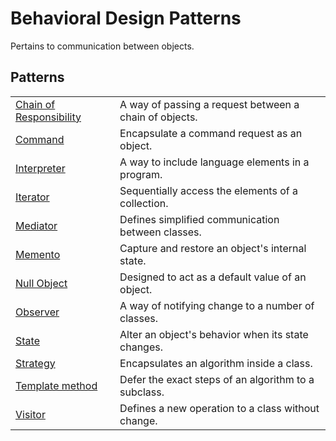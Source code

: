 # Behavioral Design Patterns

Pertains to communication between objects.

## Patterns

|                                                         |                                                        |
|---------------------------------------------------------|--------------------------------------------------------|
| [Chain of Responsibility](./chain_of_responsibility.md) | A way of passing a request between a chain of objects. |
| [Command](./command.md)                                 | Encapsulate a command request as an object.            |
| [Interpreter]()                                         | A way to include language elements in a program.       |
| [Iterator](./iterator.md)                               | Sequentially access the elements of a collection.      |
| [Mediator](./mediator.md)                               | Defines simplified communication between classes.      |
| [Memento](./memento.md)                                 | Capture and restore an object's internal state.        |
| [Null Object]()                                         | Designed to act as a default value of an object.       |
| [Observer](./observer.md)                               | A way of notifying change to a number of classes.      |
| [State](./state.md)                                     | Alter an object's behavior when its state changes.     |
| [Strategy](./strategy.md)                               | Encapsulates an algorithm inside a class.              |
| [Template method](./template.md)                        | Defer the exact steps of an algorithm to a subclass.   |
| [Visitor]()                                             | Defines a new operation to a class without change.     |
